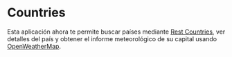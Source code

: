 # Countries

Esta aplicación ahora te permite buscar países mediante [Rest Countries](https://studies.cs.helsinki.fi/restcountries), ver detalles del país y obtener el informe meteorológico de su capital usando [OpenWeatherMap](https://openweathermap.org/weather-conditions#Icon-list).